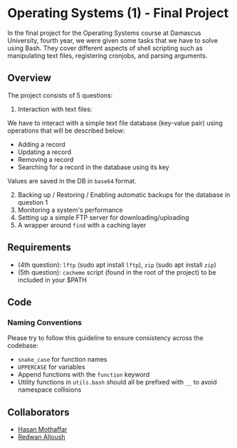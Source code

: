 # Operating Systems (1) - Final Project

In the final project for the Operating Systems course at Damascus University, fourth year, we were given some tasks that we have to solve using Bash. They cover different aspects of shell scripting such as manipulating text files, registering cronjobs, and parsing arguments.

## Overview

The project consists of 5 questions:

1. Interaction with text files:

We have to interact with a simple text file database (key-value pair) using operations that will be described below:

-   Adding a record
-   Updating a record
-   Removing a record
-   Searching for a record in the database using its key

Values are saved in the DB in `base64` format.

2. Backing up / Restoring / Enabling automatic backups for the database in question 1
3. Monitoring a system's performance
4. Setting up a simple FTP server for downloading/uploading
5. A wrapper around `find` with a caching layer

## Requirements

-   (4th question): `lftp` (sudo apt install `lftp`), `zip` (sudo apt install `zip`)
-   (5th question): `cacheme` script (found in the root of the project) to be included in your $PATH

## Code

### Naming Conventions

Please try to follow this guideline to ensure consistency across the codebase:

-   `snake_case` for function names
-   `UPPERCASE` for variables
-   Append functions with the `function` keyword
-   Utility functions in `utils.bash` should all be prefixed with `__` to avoid namespace collisions

## Collaborators

-   [Hasan Mothaffar](https://github.com/HasanMothaffar)
-   [Redwan Alloush](https://github.com/RedWn)
